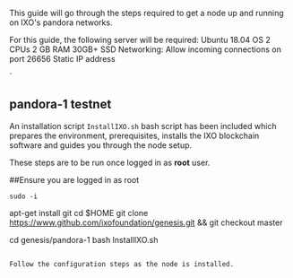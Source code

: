 
This guide will go through the steps required to get a node up and running on IXO's pandora networks.


For this guide, the following server will be required:
Ubuntu 18.04 OS
2 CPUs
2 GB RAM
30GB+ SSD
Networking: Allow incoming connections on port 26656
Static IP address

`

## pandora-1 testnet


An installation script `InstallIXO.sh` bash script has been included which prepares the environment, prerequisites, installs the IXO blockchain software and guides you through the node setup.

These steps are to be run once logged in as **root** user.  


##Ensure you are logged in as root
```
sudo -i
```
apt-get install git
cd $HOME
git clone https://www.github.com/ixofoundation/genesis.git && git checkout master

cd genesis/pandora-1
bash InstallIXO.sh

```

Follow the configuration steps as the node is installed.


